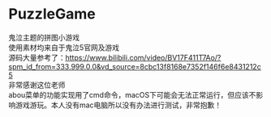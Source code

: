 # PuzzleGame
鬼泣主题的拼图小游戏<br>
使用素材均来自于鬼泣5官网及游戏<br>
源码大量参考了：https://www.bilibili.com/video/BV17F411T7Ao/?spm_id_from=333.999.0.0&vd_source=8cbc13f8168e7352f146f6e8431212c5<br>
非常感谢这位老师<br>
abou菜单的功能实现用了cmd命令，macOS下可能会无法正常运行，但应该不影响游戏游玩。本人没有mac电脑所以没有办法进行测试，非常抱歉！
